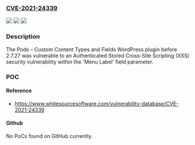 ### [CVE-2021-24339](https://cve.mitre.org/cgi-bin/cvename.cgi?name=CVE-2021-24339)
![](https://img.shields.io/static/v1?label=Product&message=Pods%20%E2%80%93%20Custom%20Content%20Types%20and%20Fields&color=blue)
![](https://img.shields.io/static/v1?label=Version&message=2.4.4.1%3E%3D%202.4.4.1%20&color=brighgreen)
![](https://img.shields.io/static/v1?label=Vulnerability&message=CWE-79%20Cross-site%20Scripting%20(XSS)&color=brighgreen)

### Description

The Pods – Custom Content Types and Fields WordPress plugin before 2.7.27 was vulnerable to an Authenticated Stored Cross-Site Scripting (XSS) security vulnerability within the 'Menu Label' field parameter.

### POC

#### Reference
- https://www.whitesourcesoftware.com/vulnerability-database/CVE-2021-24339

#### Github
No PoCs found on GitHub currently.

